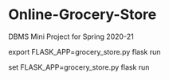 # Online-Grocery-Store
DBMS Mini Project for Spring 2020-21

export FLASK_APP=grocery_store.py
flask run

set FLASK_APP=grocery_store.py
flask run
